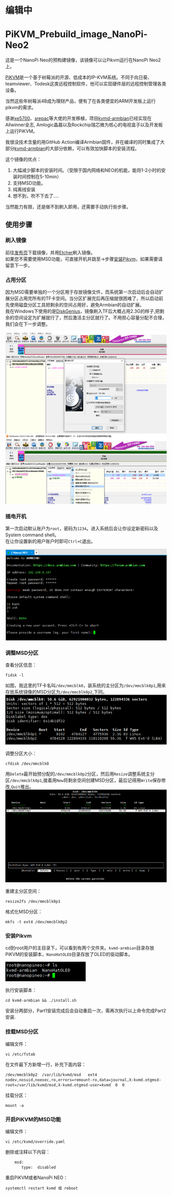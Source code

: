 # 编辑中

# PiKVM_Prebuild_image_NanoPi-Neo2

这是一个NanoPi Neo的预构建镜像，该镜像可以让Pikvm运行在NanoPi Neo2上。

[PiKVM](https://github.com/pikvm/pikvm)是一个基于树莓派的开源、低成本的IP-KVM系统。不同于向日葵、teamviewer、Todesk这类远程控制软件，他可以实现硬件层的远程控制管理各类设备。  

当然这些年树莓派4B成为理财产品，便有了在各类便宜的ARM开发板上运行pikvm的需求。  

感谢[xe5700](https://github.com/xe5700)、[srepac](https://github.com/srepac)等大佬的开发移植，项目[kvmd-armbian](https://github.com/srepac/kvmd-armbian)已经实现在Allwinner全志, Amlogic晶晨以及Rockchip瑞芯微为核心的电视盒子以及开发板上运行PiKVM。  

我很没技术含量的用GitHub Action编译Armbian固件，并在编译的同时集成了大部分[kvmd-armbian](https://github.com/srepac/kvmd-armbian)的大部分依赖，可以有效加快脚本的安装流程。  

这个镜像的优点：
1. 大幅减少脚本的安装时间。（受限于国内网络和NEO的机能，能将1-2小时的安装时间控制在5-10min）
2. 支持MSD功能。
3. 纯离线安装
4. 想不到，吹不下去了....

当然能力有限，还是做不到刷入即用，还需要手动执行些步骤。  

## 使用步骤  

### 刷入镜像  
前往[发布页](https://github.com/Road-tech/PiKVM_Prebuild_image_NanoPi-Neo2/releases)下载镜像，并用[Etcher](https://etcher.balena.io/)刷入镜像。  
如果您不需要使用MSD功能，可直接开机并跳至->步骤[安装Pikvm](#安装Pikvm)，如果需要请留意下一步。  

### 占用分区
因为MSD需要单独的一个分区用于存放镜像文件，而系统第一次启动后会自动扩展分区占用完所有的TF卡空间。当分区扩展完后再压缩就很困难了，所以启动前先使用磁盘分区工具把剩余的空间占用好，避免Armbian的自动扩展。  
我在Windows下使用的是[DiskGenius](https://www.diskgenius.cn/)，镜像刷入TF后大概占用2.3G的样子,把剩余的空间设定为扩展就行了，然后激活主分区就行了。不用担心容量分配不合理，我们会在下一步调整。  

![占用分区](https://github.com/Road-tech/Road-blog-Figure/blob/main/PiKVM_Prebuild_image_NanoPi-Neo/PiKVM_Prebuild_image_NanoPi-Neo-04.png?raw=true)  
![占用分区](https://github.com/Road-tech/Road-blog-Figure/blob/main/PiKVM_Prebuild_image_NanoPi-Neo/PiKVM_Prebuild_image_NanoPi-Neo-05.png?raw=true)  

### 插电开机  
第一次启动默认账户为`root`，密码为`1234`。进入系统后会让你设定新密码以及System command shell。  
在让你设置新的用户账户时即可`Ctrl+C`退出。  

![设置用户](https://github.com/Road-tech/Road-blog-Figure/blob/main/PiKVM_Prebuild_image_NanoPi-Neo/PiKVM_Prebuild_image_NanoPi-Neo-01.png?raw=true)  

### 调整MSD分区
查看分区信息：   
```
fidsk -l
```  

如图，我这里的TF卡名叫`/dev/mmcblk0`，装系统的主分区为`/dev/mmcblk0p1`,用来存放系统镜像的MSD分区为`/dev/mmcblk0p2`,下同。  
![占用分区](https://github.com/Road-tech/Road-blog-Figure/blob/main/PiKVM_Prebuild_image_NanoPi-Neo/PiKVM_Prebuild_image_NanoPi-Neo-07.png?raw=true)  

调整分区大小：  

```
cfdisk /dev/mmcblk0
```   

用`Delete`最开始预分配的`/dev/mmcblk0p2`分区，然后用`Resize`调整系统主分区`/dev/mmcblk0p1`,接着用`New`将剩余空间创建MSD分区，最后记得用`Write`保存修改,`Quit`推出。
![占用分区](https://github.com/Road-tech/Road-blog-Figure/blob/main/PiKVM_Prebuild_image_NanoPi-Neo/PiKVM_Prebuild_image_NanoPi-Neo-08.png?raw=true)  

重建主分区空间：  
```
resize2fs /dev/mmcblk0p1
```  

格式化MSD分区：  
```
mkfs -t ext4 /dev/mmcblk0p2
```  

### 安装Pikvm
cd到root用户的主目录下，可以看到有两个文件夹。`kvmd-armbian`目录存放PiKVM的安装脚本，`NanoHatOLED`目录存放了OLED的驱动脚本。

![占用分区](https://github.com/Road-tech/Road-blog-Figure/blob/main/PiKVM_Prebuild_image_NanoPi-Neo/PiKVM_Prebuild_image_NanoPi-Neo-10.png?raw=true)  

执行安装脚本：  
```
cd kvmd-armbian && ./install.sh
```

安装分两部分，Part1安装完成后会自动重启一次，需再次执行以上命令完成Part2安装.  

### 挂载MSD分区
编辑文件：  
```
vi /etc/fstab
```  

在文件最下方新增一行，补充下面内容：  
```
/dev/mmcblk0p2  /var/lib/kvmd/msd   ext4  nodev,nosuid,noexec,ro,errors=remount-ro,data=journal,X-kvmd.otgmsd-root=/var/lib/kvmd/msd,X-kvmd.otgmsd-user=kvmd  0  0
```  

挂载分区：  
``` 
mount -a
```  

### 开启PiKVM的MSD功能
编辑文件：    
```
vi /etc/kvmd/override.yaml
```  

删除或注释以下内容：  
```
    msd:
       type:  disabled
```

重启PiKVM或者NanoPi NEO：      

```
systemctl restart kvmd 或 reboot
```  
